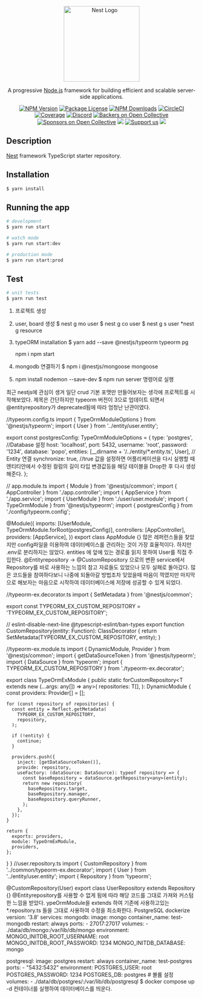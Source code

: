 <p align="center">
  <a href="http://nestjs.com/" target="blank"><img src="https://nestjs.com/img/logo-small.svg" width="200" alt="Nest Logo" /></a>
</p>

[circleci-image]: https://img.shields.io/circleci/build/github/nestjs/nest/master?token=abc123def456
[circleci-url]: https://circleci.com/gh/nestjs/nest

  <p align="center">A progressive <a href="http://nodejs.org" target="_blank">Node.js</a> framework for building efficient and scalable server-side applications.</p>
    <p align="center">
<a href="https://www.npmjs.com/~nestjscore" target="_blank"><img src="https://img.shields.io/npm/v/@nestjs/core.svg" alt="NPM Version" /></a>
<a href="https://www.npmjs.com/~nestjscore" target="_blank"><img src="https://img.shields.io/npm/l/@nestjs/core.svg" alt="Package License" /></a>
<a href="https://www.npmjs.com/~nestjscore" target="_blank"><img src="https://img.shields.io/npm/dm/@nestjs/common.svg" alt="NPM Downloads" /></a>
<a href="https://circleci.com/gh/nestjs/nest" target="_blank"><img src="https://img.shields.io/circleci/build/github/nestjs/nest/master" alt="CircleCI" /></a>
<a href="https://coveralls.io/github/nestjs/nest?branch=master" target="_blank"><img src="https://coveralls.io/repos/github/nestjs/nest/badge.svg?branch=master#9" alt="Coverage" /></a>
<a href="https://discord.gg/G7Qnnhy" target="_blank"><img src="https://img.shields.io/badge/discord-online-brightgreen.svg" alt="Discord"/></a>
<a href="https://opencollective.com/nest#backer" target="_blank"><img src="https://opencollective.com/nest/backers/badge.svg" alt="Backers on Open Collective" /></a>
<a href="https://opencollective.com/nest#sponsor" target="_blank"><img src="https://opencollective.com/nest/sponsors/badge.svg" alt="Sponsors on Open Collective" /></a>
  <a href="https://paypal.me/kamilmysliwiec" target="_blank"><img src="https://img.shields.io/badge/Donate-PayPal-ff3f59.svg"/></a>
    <a href="https://opencollective.com/nest#sponsor"  target="_blank"><img src="https://img.shields.io/badge/Support%20us-Open%20Collective-41B883.svg" alt="Support us"></a>
  <a href="https://twitter.com/nestframework" target="_blank"><img src="https://img.shields.io/twitter/follow/nestframework.svg?style=social&label=Follow"></a>
</p>
  <!--[![Backers on Open Collective](https://opencollective.com/nest/backers/badge.svg)](https://opencollective.com/nest#backer)
  [![Sponsors on Open Collective](https://opencollective.com/nest/sponsors/badge.svg)](https://opencollective.com/nest#sponsor)-->

## Description

[Nest](https://github.com/nestjs/nest) framework TypeScript starter repository.

## Installation

```bash
$ yarn install
```

## Running the app

```bash
# development
$ yarn run start

# watch mode
$ yarn run start:dev

# production mode
$ yarn run start:prod
```

## Test

```bash
# unit tests
$ yarn run test
```

1. 프로젝트 생성
2. user, board 생성
   $ nest g mo user
   $ nest g co user
   $ nest g s user
*nest g resource
3. typeORM installation
   $ yarn add --save @nestjs/typeorm typeorm pg

   npm i npm start
4. mongodb 연결하기
   $ npm i @nestjs/mongoose mongoose

5. npm install nodemon --save-dev $ npm run server 명령어로 실행

최근 nestjs에 관심이 생겨 일단 crud 기본 포맷만 만들어보자는 생각에 프로젝트를 시작해보았다. 제목은 간단하지만 typeorm 버전이 3으로 업데이트 되면서 @entityrepository가 deprecated됨에 따라 엄청난 난관이였다.

//typeorm.config.ts
import { TypeOrmModuleOptions } from '@nestjs/typeorm';
import { User } from '../entity/user.entity';

export const postgresConfig: TypeOrmModuleOptions = {
  type: 'postgres', //Database 설정
  host: 'localhost',
  port: 5432,
  username: 'root',
  password: '1234',
  database: 'popo',
  entities: [__dirname + '/../entity/*.entity.ts', User], // Entity 연결
  synchronize: true, //true 값을 설정하면 어플리케이션을 다시 실행할 때 엔티티안에서 수정된 컬럼의 길이 타입 변경값등을 해당 테이블을 Drop한 후 다시 생성해준다.
};

// app.module.ts
import { Module } from '@nestjs/common';
import { AppController } from './app.controller';
import { AppService } from './app.service';
import { UserModule } from './user/user.module';
import { TypeOrmModule } from '@nestjs/typeorm';
import { postgresConfig } from './config/typeorm.config';

@Module({
  imports: [UserModule, TypeOrmModule.forRoot(postgresConfig)],
  controllers: [AppController],
  providers: [AppService],
})
export class AppModule {}
많은 레퍼런스들을 찾았지만 config파일을 이용하여 데이터베이스를 관리하는 것이 가장 효율적이다. 하지만 .env로 분리하지는 않았다.
entities 에 앞에 있는 경로를 읽지 못하여 User를 직접 주입한다.
@Entityrepository -> @CustomRepository 으로의 변환
service에서 Repository를 바로 사용하는 느낌의 참고 자료들도 있었으나 모두 실패로 돌아갔다. 많은 코드들을 참여하다보니 나중에 되돌아갈 방법조차 잊었을때 마음이 꺽였지만 마지막으로 해보자는 마음으로 시작하여 데이터베이스에 저장에 성공할 수 있게 되었다.

//typeorm-ex.decorator.ts
import { SetMetadata } from '@nestjs/common';

export const TYPEORM_EX_CUSTOM_REPOSITORY = 'TYPEORM_EX_CUSTOM_REPOSITORY';

// eslint-disable-next-line @typescript-eslint/ban-types
export function CustomRepository(entity: Function): ClassDecorator {
  return SetMetadata(TYPEORM_EX_CUSTOM_REPOSITORY, entity);
}

//typeorm-ex.module.ts
import { DynamicModule, Provider } from '@nestjs/common';
import { getDataSourceToken } from '@nestjs/typeorm';
import { DataSource } from 'typeorm';
import { TYPEORM_EX_CUSTOM_REPOSITORY } from './typeorm-ex.decorator';

export class TypeOrmExModule {
  public static forCustomRepository<T extends new (...args: any[]) => any>(
    repositories: T[],
  ): DynamicModule {
    const providers: Provider[] = [];

    for (const repository of repositories) {
      const entity = Reflect.getMetadata(
        TYPEORM_EX_CUSTOM_REPOSITORY,
        repository,
      );

      if (!entity) {
        continue;
      }

      providers.push({
        inject: [getDataSourceToken()],
        provide: repository,
        useFactory: (dataSource: DataSource): typeof repository => {
          const baseRepository = dataSource.getRepository<any>(entity);
          return new repository(
            baseRepository.target,
            baseRepository.manager,
            baseRepository.queryRunner,
          );
        },
      });
    }

    return {
      exports: providers,
      module: TypeOrmExModule,
      providers,
    };
  }
}
//user.repository.ts
import { CustomRepository } from '../common/typeorm-ex.decorator';
import { User } from '../entity/user.entity';
import { Repository } from 'typeorm';

@CustomRepository(User)
export class UserRepository extends Repository<User> {}
@Entityrepository를 사용할 수 없게 됨에 따라 해당 코드를 그대로 가져와 커스텀한 느낌을 받았다.
ypeOrmModule을 extends 하여 기존에 사용하고있는 *.repository.ts 들을 그대로 사용하여 수정을 최소화한다.
PostgreSQL dockerize
version: '3.8'
services:
  mongodb:
    image: mongo
    container_name: test-mongodb
    restart: always
    ports:
      - 27017:27017
    volumes:
      - ./data/db/mongo:/var/lib/db/mongo
    environment:
      MONGO_INITDB_ROOT_USERNAME: root
      MONGO_INITDB_ROOT_PASSWORD: 1234
      MONGO_INITDB_DATABASE: mongo

  postgresql:
    image: postgres
    restart: always
    container_name: test-postgres
    ports:
      - "5432:5432"
    environment:
      POSTGRES_USER: root
      POSTGRES_PASSWORD: 1234
      POSTGRES_DB: postgres
    # 볼륨 설정
    volumes:
      - ./data/db/postgres/:/var/lib/db/postgresql
$ docker compose up -d 컨테이너를 실행하여 데이터베이스를 띄운다.
